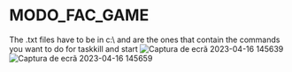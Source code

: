 # MODO_FAC_GAME

The .txt files have to be in c:\ and are the ones that contain the commands you want to do for taskkill and start
![Captura de ecrã 2023-04-16 145639](https://user-images.githubusercontent.com/70864023/232316240-0b9ec493-ee5e-42a7-aa23-8f739c00b381.png)
![Captura de ecrã 2023-04-16 145659](https://user-images.githubusercontent.com/70864023/232316226-8799455b-23f7-44db-a4de-df1a42a0a9b0.png)
